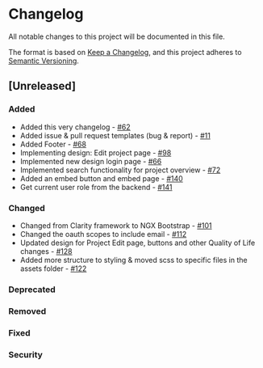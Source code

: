 # Changelog

All notable changes to this project will be documented in this file.

The format is based on [Keep a Changelog](https://keepachangelog.com/en/1.0.0/),
and this project adheres to [Semantic Versioning](https://semver.org/spec/v2.0.0.html).

## [Unreleased]

### Added

- Added this very changelog - [#62](https://github.com/DigitalExcellence/dex-frontend/issues/62)
- Added issue & pull request templates (bug & report) - [#11](https://github.com/DigitalExcellence/dex-backend/issues/11)
- Added Footer - [#68](https://github.com/DigitalExcellence/dex-frontend/issues/68)
- Implementing design: Edit project page - [#98](https://github.com/DigitalExcellence/dex-frontend/issues/98)
- Implemented new design login page - [#66](https://github.com/DigitalExcellence/dex-frontend/issues/66)
- Implemented search functionality for project overview - [#72](https://github.com/DigitalExcellence/dex-frontend/issues/72)
- Added an embed button and embed page - [#140](https://github.com/DigitalExcellence/dex-frontend/issues/140)
- Get current user role from the backend - [#141](https://github.com/DigitalExcellence/dex-frontend/issues/141)

### Changed

- Changed from Clarity framework to NGX Bootstrap - [#101](https://github.com/DigitalExcellence/dex-frontend/issues/101)
- Changed the oauth scopes to include email - [#112](https://github.com/DigitalExcellence/dex-frontend/issues/112)
- Updated design for Project Edit page, buttons and other Quality of Life changes - [#128](https://github.com/DigitalExcellence/dex-frontend/pull/128)
- Added more structure to styling & moved scss to specific files in the assets folder - [#122](https://github.com/DigitalExcellence/dex-frontend/issues/122)

### Deprecated

### Removed

### Fixed

### Security
